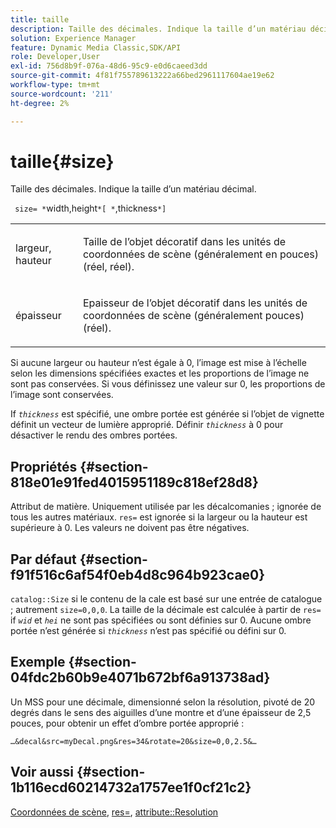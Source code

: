 ```yaml
---
title: taille
description: Taille des décimales. Indique la taille d’un matériau décimal.
solution: Experience Manager
feature: Dynamic Media Classic,SDK/API
role: Developer,User
exl-id: 756d8b9f-076a-48d6-95c9-e0d6caeed3dd
source-git-commit: 4f81f755789613222a66bed2961117604ae19e62
workflow-type: tm+mt
source-wordcount: '211'
ht-degree: 2%

---
```


# taille{#size}

Taille des décimales. Indique la taille d’un matériau décimal.

` size= *`width,height`*[ *`,thickness`*]`

<table id="simpletable_00B1226F3B8B49D895D1269AB03D5043"> 
 <tr class="strow"> 
  <td class="stentry"> <p> <span class="varname"> largeur, hauteur </span> </p> </td> 
  <td class="stentry"> <p>Taille de l’objet décoratif dans les unités de coordonnées de scène (généralement en pouces) (réel, réel). </p> </td> 
 </tr> 
 <tr class="strow"> 
  <td class="stentry"> <p> <span class="varname"> épaisseur </span> </p> </td> 
  <td class="stentry"> <p>Epaisseur de l’objet décoratif dans les unités de coordonnées de scène (généralement pouces) (réel). </p> </td> 
 </tr> 
</table>

Si aucune largeur ou hauteur n’est égale à 0, l’image est mise à l’échelle selon les dimensions spécifiées exactes et les proportions de l’image ne sont pas conservées. Si vous définissez une valeur sur 0, les proportions de l’image sont conservées.

If *`thickness`* est spécifié, une ombre portée est générée si l’objet de vignette définit un vecteur de lumière approprié. Définir *`thickness`* à 0 pour désactiver le rendu des ombres portées.

## Propriétés {#section-818e01e91fed4015951189c818ef28d8}

Attribut de matière. Uniquement utilisée par les décalcomanies ; ignorée de tous les autres matériaux. `res=` est ignorée si la largeur ou la hauteur est supérieure à 0. Les valeurs ne doivent pas être négatives.

## Par défaut {#section-f91f516c6af54f0eb4d8c964b923cae0}

`catalog::Size` si le contenu de la cale est basé sur une entrée de catalogue ; autrement `size=0,0,0`. La taille de la décimale est calculée à partir de `res=` if *`wid`* et *`hei`* ne sont pas spécifiées ou sont définies sur 0. Aucune ombre portée n’est générée si *`thickness`* n’est pas spécifié ou défini sur 0.

## Exemple {#section-04fdc2b60b9e4071b672bf6a913738ad}

Un MSS pour une décimale, dimensionné selon la résolution, pivoté de 20 degrés dans le sens des aiguilles d’une montre et d’une épaisseur de 2,5 pouces, pour obtenir un effet d’ombre portée approprié :

`…&decal&src=myDecal.png&res=34&rotate=20&size=0,0,2.5&…`

## Voir aussi {#section-1b116ecd60214732a1757ee1f0cf21c2}

[Coordonnées de scène](../../../../../ir-api/http-protocol/image-rendering-api-ref/c-ir-http-protocol-ref/c-ir-http-protocol-syntax-and-features/c-ir-vignettes/c-ir-scene-coordinates.md#concept-528507024fa640b19a2631357febf7f1), [res=](../../../../../ir-api/http-protocol/image-rendering-api-ref/c-ir-http-protocol-ref/c-ir-http-protocol-command-reference/r-ir-res.md#reference-0ad9de8887144c83a6db97b4994f7c04), [attribute::Resolution](../../../../../ir-api/material-cat/image-rendering-api-ref/c-ir-material-catalog/c-ir-attributes-reference/r-ir-resolution.md#reference-09fe14e6bfbf4db6b7f4369fffecc806)
